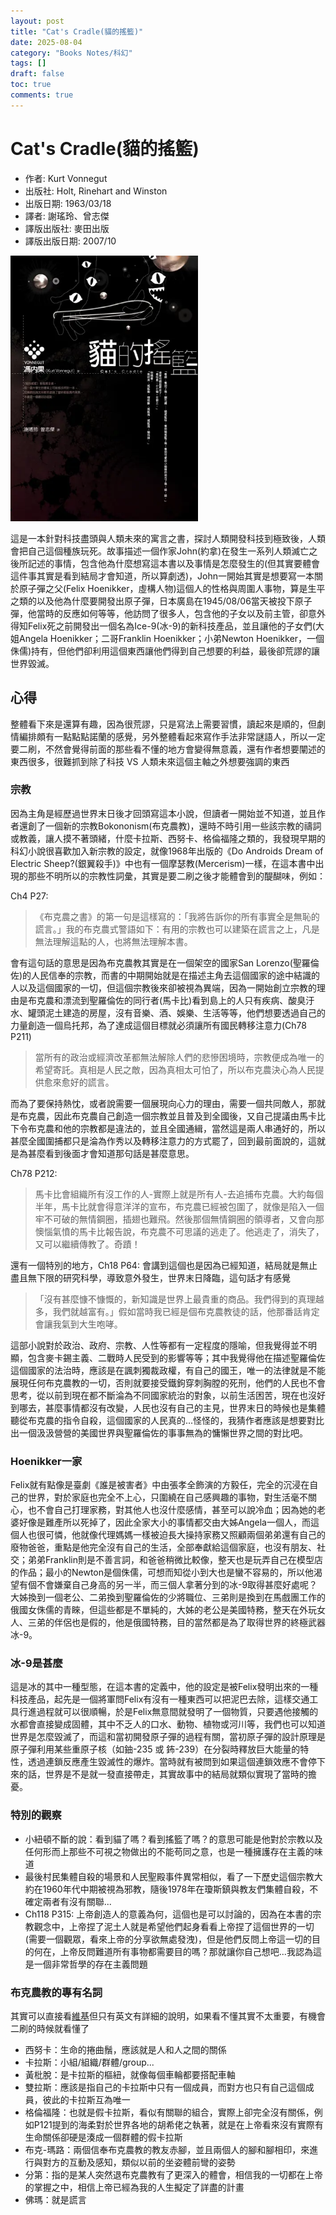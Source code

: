 ```yaml
---
layout: post
title: "Cat's Cradle(貓的搖籃)"
date: 2025-08-04
category: "Books Notes/科幻"
tags: []
draft: false
toc: true
comments: true
---
```


# Cat's Cradle(貓的搖籃)
* 作者: Kurt Vonnegut
* 出版社: Holt, Rinehart and Winston
* 出版日期: 1963/03/18
* 譯者: 謝瑤玲、曾志傑
* 譯版出版社: 麥田出版
* 譯版出版日期: 2007/10

<img src="/assets/posts/貓的搖籃.png" alt="" width="300">

這是一本針對科技盡頭與人類未來的寓言之書，探討人類開發科技到極致後，人類會把自己這個種族玩死。故事描述一個作家John(約拿)在發生一系列人類滅亡之後所記述的事情，包含他為什麼想寫這本書以及事情是怎麼發生的(但其實要體會這件事其實是看到結局才會知道，所以算劇透)，John一開始其實是想要寫一本關於原子彈之父(Felix Hoenikker，虛構人物)這個人的性格與周圍人事物，算是生平之類的以及他為什麼要開發出原子彈，日本廣島在1945/08/06當天被投下原子彈，他當時的反應如何等等，他訪問了很多人，包含他的子女以及前主管，卻意外得知Felix死之前開發出一個名為Ice-9(冰-9)的新科技產品，並且讓他的子女們(大姐Angela Hoenikker；二哥Franklin Hoenikker；小弟Newton Hoenikker，一個侏儒)持有，但他們卻利用這個東西讓他們得到自己想要的利益，最後卻荒謬的讓世界毀滅。
<!-- more -->

## 心得
整體看下來是還算有趣，因為很荒謬，只是寫法上需要習慣，讀起來是順的，但劇情編排頗有一點點點諾蘭的感覺，另外整體看起來寫作手法非常謎語人，所以一定要二刷，不然會覺得前面的那些看不懂的地方會變得無意義，還有作者想要闡述的東西很多，很難抓到除了科技 VS 人類未來這個主軸之外想要強調的東西

### 宗教
因為主角是經歷過世界末日後才回頭寫這本小說，但讀者一開始並不知道，並且作者還創了一個新的宗教Bokononism(布克農教)，還時不時引用一些該宗教的禱詞或教義，讓人摸不著頭緒，什麼卡拉斯、西努卡、格倫福隆之類的，我發現早期的科幻小說很喜歡加入新宗教的設定，就像1968年出版的《Do Androids Dream of Electric Sheep?(銀翼殺手)》中也有一個摩瑟教(Mercerism)一樣，在這本書中出現的那些不明所以的宗教性詞彙，其實是要二刷之後才能體會到的醍醐味，例如：

Ch4 P27:
> 《布克農之書》的第一句是這樣寫的：「我將告訴你的所有事實全是無恥的謊言。」我的布克農式警語如下：有用的宗教也可以建築在謊言之上，凡是無法理解這點的人，也將無法理解本書。

會有這句話的意思是因為布克農教其實是在一個架空的國家San Lorenzo(聖羅倫佐)的人民信奉的宗教，而書的中期開始就是在描述主角去這個國家的途中結識的人以及這個國家的一切，但這個宗教後來卻被視為異端，因為一開始創立宗教的理由是布克農和漂流到聖羅倫佐的同行者(馬卡比)看到島上的人只有疾病、酸臭汙水、罐頭泥土建造的房屋，沒有音樂、酒、娛樂、生活等等，他們想要透過自己的力量創造一個烏托邦，為了達成這個目標就必須讓所有國民轉移注意力(Ch78 P211)

> 當所有的政治或經濟改革都無法解除人們的悲慘困境時，宗教便成為唯一的希望寄託。真相是人民之敵，因為真相太可怕了，所以布克農決心為人民提供愈來愈好的謊言。

而為了要保持熱忱，或者說需要一個展現向心力的理由，需要一個共同敵人，那就是布克農，因此布克農自己創造一個宗教並且普及到全國後，又自己提議由馬卡比下令布克農和他的宗教都是違法的，並且全國通緝，當然這是兩人串通好的，所以甚麼全國圍捕都只是淪為作秀以及轉移注意力的方式罷了，回到最前面說的，這就是為甚麼看到後面才會知道那句話是甚麼意思。

Ch78 P212: 
> 馬卡比會組織所有沒工作的人-實際上就是所有人-去追捕布克農。大約每個半年，馬卡比就會得意洋洋的宣布，布克農已經被包圍了，就像是陷入一個牢不可破的無情鋼圈，插翅也難飛。然後那個無情鋼圈的領導者，又會向那懊惱氣憤的馬卡比報告說，布克農不可思議的逃走了。他逃走了，消失了，又可以繼續傳教了。奇蹟！

還有一個特別的地方，Ch18 P64: 會講到這個也是因為已經知道，結局就是無止盡且無下限的研究科學，導致意外發生，世界末日降臨，這句話才有感覺
> 「沒有甚麼慷不慷慨的，新知識是世界上最貴重的商品。我們得到的真理越多，我們就越富有。」假如當時我已經是個布克農教徒的話，他那番話肯定會讓我氣到大生咆哮。

這部小說對於政治、政府、宗教、人性等都有一定程度的隱喻，但我覺得並不明顯，包含麥卡錫主義、二戰時人民受到的影響等等；其中我覺得他在描述聖羅倫佐這個國家的法治時，應該是在諷刺獨裁政權，有自己的國王，唯一的法律就是不能展現任何布克農教的一切，否則就要接受鐵鉤穿刺胸膛的死刑，他們的人民也不會思考，從以前到現在都不斷淪為不同國家統治的對象，以前生活困苦，現在也沒好到哪去，甚麼事情都沒有改變，人民也沒有自己的主見，世界末日的時候也是集體聽從布克農的指令自殺，這個國家的人民真的...怪怪的，我猜作者應該是想要對比出一個汲汲營營的美國世界與聖羅倫佐的事事無為的慵懶世界之間的對比吧。 

### Hoenikker一家
Felix就有點像是臺劇《誰是被害者》中由張孝全飾演的方毅任，完全的沉浸在自己的世界，對於家庭也完全不上心，只圍繞在自己感興趣的事物，對生活毫不關心，也不會自己打理家務，對其他人也沒什麼感情，甚至可以說冷血；因為她的老婆好像是難產所以死掉了，因此全家大小的事情都交由大姊Angela一個人，而這個人也很可憐，他就像代理媽媽一樣被迫長大操持家務又照顧兩個弟弟還有自己的廢物爸爸，重點是他完全沒有自己的生活，全部奉獻給這個家庭，也沒有朋友、社交；弟弟Franklin則是不善言詞，和爸爸稍微比較像，整天也是玩弄自己在模型店的作品；最小的Newton是個侏儒，可想而知從小到大也是蠻不容易的，所以他渴望有個不會嫌棄自己身高的另一半，而三個人拿著分到的冰-9取得甚麼好處呢？大姊換到一個老公、二弟換到聖羅倫佐的少將職位、三弟則是換到在馬戲團工作的俄國女侏儒的青睞，但這些都是不單純的，大姊的老公是美國特務，整天在外玩女人、三弟的伴侶也是假的，他是俄國特務，目的當然都是為了取得世界的終極武器冰-9。

### 冰-9是甚麼
這是冰的其中一種型態，在這本書的定義中，他的設定是被Felix發明出來的一種科技產品，起先是一個將軍問Felix有沒有一種東西可以把泥巴去除，這樣交通工具行進過程就可以很順暢，於是Felix無意間就發明了一個物質，只要遇他接觸的水都會直接變成固體，其中不乏人的口水、動物、植物或河川等，我們也可以知道世界是怎麼毀滅了，而這和當初開發原子彈的過程有關，當初原子彈的設計原理是原子彈利用某些重原子核（如鈾-235 或 鈽-239）在分裂時釋放巨大能量的特性，透過連鎖反應產生毀滅性的爆炸。當時就有被問到如果這個連鎖效應不會停下來的話，世界是不是就一發直接帶走，其實故事中的結局就類似實現了當時的擔憂。

### 特別的觀察
* 小紐頓不斷的說：看到貓了嗎？看到搖籃了嗎？的意思可能是他對於宗教以及任何形而上那些不可視之物做出的不能苟同之意，也是一種擁護存在主義的味道
* 最後村民集體自殺的場景和人民聖殿事件異常相似，看了一下歷史這個宗教大約在1960年代中期被視為邪教，隨後1978年在瓊斯鎮與教友們集體自殺，不確定兩者有沒有關聯...
* Ch118 P315: 上帝創造人的意義為何，這個也是可以討論的，因為在本書的宗教觀念中，上帝捏了泥土人就是希望他們起身看看上帝捏了這個世界的一切(需要一個觀眾，看來上帝的分享欲無處發洩)，但是他們反問上帝這一切的目的何在，上帝反問難道所有事物都需要目的嗎？那就讓你自己想吧...我認為這是一個非常哲學的存在主義問題  

### 布克農教的專有名詞
其實可以直接看[維基](https://en.wikipedia.org/wiki/Cat%27s_Cradle)但只有英文有詳細的說明，如果看不懂其實不太重要，有機會二刷的時候就看懂了
* 西努卡：生命的捲曲鬚，應該就是人和人之間的關係
* 卡拉斯：小組/組織/群體/group...
* 黃枇脫：是卡拉斯的樞紐，就像每個車輪都要搭配車軸
* 雙拉斯：應該是指自己的卡拉斯中只有一個成員，而對方也只有自己這個成員，彼此的卡拉斯互為唯一
* 格倫福隆：也就是假卡拉斯，看似有關聯的組合，實際上卻完全沒有關係，例如P121提到的海柔對於世界各地的胡希佬之執著，就是在上帝看來沒有實際有生命關係卻硬是湊成一個群體的假卡拉斯
* 布克-瑪路：兩個信奉布克農教的教友赤腳，並且兩個人的腳和腳相印，來進行與對方的互動及感知，類似以前的坐姿體前彎的姿勢
* 分第：指的是某人突然退布克農教有了更深入的體會，相信我的一切都在上帝的掌握之中，相信上帝已經為我的人生擬定了詳盡的計畫
* 佛瑪：就是謊言